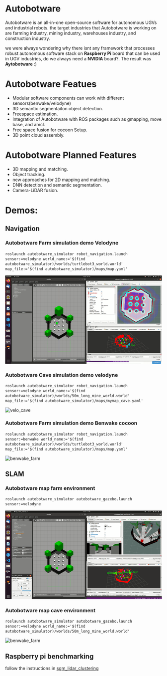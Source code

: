 # Autobotware
Autobotware is an all-in-one open-source software for autonomous UGVs and industrial robots. the target industries that Autobotware is working on are farming industry, mining industry, warehouses industry, and construction industry. 

we were always wondering why there isnt any framework that processes robust autonomous software stack on **Raspberry Pi** board that can be used in UGV industries, do we always need a **NVIDIA** board?. The result was **Aytobotware** :)

# Autobotware Featues

- Modular software components can work with different sensors(benwake/velodyne)
- 3D semantic segmentaiton object detection.
- Freespace estimation.
- Integration of Autobotware with ROS packages such as gmapping, move base, and amcl.
- Free space fusion for cocoon Setup.
- 3D point cloud assembly.

# Autobotware Planned Features

- 3D mapping and matching.
- Object tracking.
- new approaches for 2D mapping and matching.
- DNN detection and semantic segmentation.
- Camera-LiDAR fusion.


# Demos:
## Navigation
### Autobotware Farm simulation demo Velodyne 

    roslaunch autobotware_simulator robot_navigation.launch sensor:=velodyne world_name:='$(find autobotware_simulator)/worlds/turtlebot3_world.world' map_file:='$(find autobotware_simulator)/maps/map.yaml'

![velo_farm](autobotware_simulator/docs/velodyne_farming_demo.gif)

### Autobotware Cave simulation demo velodyne

    roslaunch autobotware_simulator robot_navigation.launch sensor:=velodyne world_name:='$(find autobotware_simulator)/worlds/50m_long_mine_world.world' map_file:='$(find autobotware_simulator)/maps/mymap_cave.yaml'

![velo_cave](autobotware_simulator/docs/velodyne_cave.gif)

### Autobotware Farm simulation demo Benwake cocoon

    roslaunch autobotware_simulator robot_navigation.launch sensor:=benwake world_name:='$(find autobotware_simulator)/worlds/turtlebot3_world.world' map_file:='$(find autobotware_simulator)/maps/map.yaml'

![benwake_farm](autobotware_simulator/docs/benwake_farming_demo.gif)

## SLAM

### Autobotware map farm environment

    roslaunch autobotware_simulator autobotware_gazebo.launch sensor:=velodyne

![benwake_farm](autobotware_simulator/docs/slam_farm.gif)


### Autobotware map cave environment

    roslaunch autobotware_simulator autobotware_gazebo.launch sensor:=velodyne world_name:='$(find autobotware_simulator)/worlds/50m_long_mine_world.world' 

![benwake_farm](autobotware_simulator/docs/slam_cave.gif)

## Raspberry pi benchmarking

 follow the instructions in [sgm_lidar_clustering](sgm_lidar_clustering/README.md)

